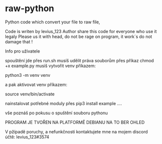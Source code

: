 # raw-python
Python code which convert your file to raw file,

Code is writen by levius_123
Author share this code for everyone who use it legaly
Please us it with head, do not be rage on program, it work´s do not damage that !


Info pro uživatele

spouštění jde přes run.sh
musíš udělit práva souborům přes příkaz 
chmod +x example.py
musíš vytvořit venv příkazem:

python3 -m venv venv

a pak aktivovat venv příkazem:

source venv/bin/activate

nainstalovat potřebné moduly přes pip3 install example ....

vše poznáš po pokusu o spuštění souboru pythonu

PROGRAM JE TVOŘEN NA PLATFORMĚ DEBIANU NA TO BER OHLED


V pžípadě poruchy, a nefunkčnosti kontaktujete mne na mojem discord účtě: levius_123#3574
